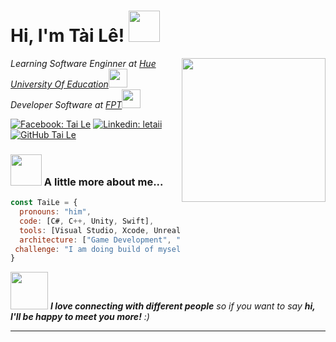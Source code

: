 <h1> Hi, I'm Tài Lê! <img src="https://media.giphy.com/media/mGcNjsfWAjY5AEZNw6/giphy.gif" width="50"></h2>
<img align='right' src="https://64.media.tumblr.com/cf87668f1394f62a25dde8c6a52d64fc/tumblr_n8z4jjABDx1rylr5to1_500.gifv" width="230" >
<p><em>Learning Software Enginner at <a href="http://www.unb.br">Hue University Of Education</a><img src="https://media.giphy.com/media/fYSnHlufseco8Fh93Z/giphy.gif" width="30"></br>Developer Software at <a href="https://media.giphy.com/media/fYSnHlufseco8Fh93Z/giphy.gif">FPT</a><img src="https://media.giphy.com/media/WUlplcMpOCEmTGBtBW/giphy.gif" width="30"> 
</em></p>

[![Facebook: Tai Le](https://img.shields.io/badge/social-facebook-blue)](http://facebook.com/iletai)
[![Linkedin: letaii](https://img.shields.io/badge/-letaii-blue?style=flat-square&logo=Linkedin&logoColor=white&link=https://www.linkedin.com/in/letaii/)](https://www.linkedin.com/in/letaii/)
[![GitHub Tai Le](https://img.shields.io/github/followers/iletai?style=social)](https://github.com/iletai)

### <img src="https://media.giphy.com/media/VgCDAzcKvsR6OM0uWg/giphy.gif" width="50"> A little more about me...  

```javascript
const TaiLe = {
  pronouns: "him",
  code: [C#, C++, Unity, Swift],
  tools: [Visual Studio, Xcode, Unreal Engine, Storybook, Markdown],
  architecture: ["Game Development", "Mobile Development", "Design Pattern"],
 challenge: "I am doing build of myself"
}
```

<img src="https://media.giphy.com/media/LnQjpWaON8nhr21vNW/giphy.gif" width="60"> <em><b>I love connecting with different people</b> so if you want to say <b>hi, I'll be happy to meet you more!</b> :)</em>

---
